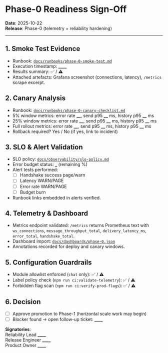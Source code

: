 # Phase-0 Readiness Sign-Off

**Date**: 2025-10-22  
**Release**: Phase-0 (telemetry + reliability hardening)

---

## 1. Smoke Test Evidence

- Runbook: [`docs/runbooks/phase-0-smoke-test.md`](../runbooks/phase-0-smoke-test.md)
- Execution timestamp: ********\_\_\_\_********
- Results summary: ✅ / ⚠️
- Attached artefacts: Grafana screenshot (connections, latency), `/metrics` scrape excerpt.

## 2. Canary Analysis

- Runbook: [`docs/runbooks/phase-0-canary-checklist.md`](../runbooks/phase-0-canary-checklist.md)
- 5% window metrics: error rate **\_\_**, send p95 **\_\_** ms, history p95 **\_\_** ms
- 25% window metrics: error rate **\_\_**, send p95 **\_\_** ms, history p95 **\_\_** ms
- Full rollout metrics: error rate **\_\_**, send p95 **\_\_** ms, history p95 **\_\_** ms
- Rollback required? Yes / No (if yes, link to incident)

## 3. SLO & Alert Validation

- SLO policy: [`docs/observability/slo-policy.md`](../observability/slo-policy.md)
- Error budget status: ****\_**** (remaining %)
- Alert tests performed:
  - [ ] Handshake success page/warn
  - [ ] Latency WARN/PAGE
  - [ ] Error rate WARN/PAGE
  - [ ] Budget burn
- Runbook links embedded in alerts verified.

## 4. Telemetry & Dashboard

- Metrics endpoint validated: `/metrics` returns Prometheus text with `ws_connections`, `message_throughput_total`, `delivery_latency_ms`, `error_total`, `handshake_total`.
- Dashboard import: [`docs/dashboards/phase-0.json`](../dashboards/phase-0.json)
- Annotations recorded for deploy and canary windows.

## 5. Configuration Guardrails

- Module allowlist enforced (`chat` only): ✅ / ⚠️
- Label policy check (`npm run ci:validate-telemetry`): ✅ / ⚠️
- Forbidden flag scan (`npm run ci:verify-prod-flags`): ✅ / ⚠️

## 6. Decision

- [ ] Approve promotion to Phase-1 (horizontal scale work may begin)
- [ ] Blocker found → open follow-up ticket: ********\_\_\_\_********

**Signatories**:  
Reliability Lead ********\_\_\_\_********  
Release Engineer ********\_\_\_\_********  
Product Owner ********\_\_\_\_********
